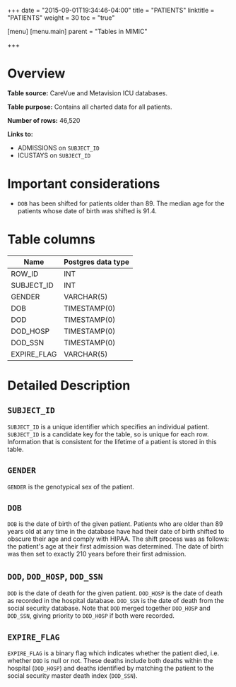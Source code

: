 +++
date = "2015-09-01T19:34:46-04:00"
title = "PATIENTS"
linktitle = "PATIENTS"
weight = 30
toc = "true"

[menu]
  [menu.main]
    parent = "Tables in MIMIC"

+++

# Overview

**Table source:** CareVue and Metavision ICU databases.

**Table purpose:** Contains all charted data for all patients.

**Number of rows:** 46,520

**Links to:**

* ADMISSIONS on `SUBJECT_ID`
* ICUSTAYS on `SUBJECT_ID`

# Important considerations

* `DOB` has been shifted for patients older than 89. The median age for the patients whose date of birth was shifted is 91.4.

# Table columns

Name | Postgres data type
---- | ----
ROW\_ID | INT
SUBJECT\_ID | INT
GENDER | VARCHAR(5)
DOB | TIMESTAMP(0)
DOD | TIMESTAMP(0)
DOD\_HOSP | TIMESTAMP(0)
DOD\_SSN | TIMESTAMP(0)
EXPIRE\_FLAG | VARCHAR(5)

# Detailed Description

## `SUBJECT_ID`

`SUBJECT_ID` is a unique identifier which specifies an individual patient. `SUBJECT_ID` is a candidate key for the table, so is unique for each row. Information that is consistent for the lifetime of a patient is stored in this table.

## `GENDER`

`GENDER` is the genotypical sex of the patient.

## `DOB`

`DOB` is the date of birth of the given patient. Patients who are older than 89 years old at any time in the database have had their date of birth shifted to obscure their age and comply with HIPAA. The shift process was as follows: the patient's age at their first admission was determined. The date of birth was then set to exactly 210 years before their first admission. <!-- As a result, all patients-->

## `DOD`, `DOD_HOSP`, `DOD_SSN`

`DOD` is the date of death for the given patient. `DOD_HOSP` is the date of death as recorded in the hospital database. `DOD_SSN` is the date of death from the social security database. Note that `DOD` merged together `DOD_HOSP` and `DOD_SSN`, giving priority to `DOD_HOSP` if both were recorded.

## `EXPIRE_FLAG`

`EXPIRE_FLAG` is a binary flag which indicates whether the patient died, i.e. whether `DOD` is null or not. These deaths include both deaths within the hospital (`DOD_HOSP`) and deaths identified by matching the patient to the social security master death index (`DOD_SSN`).
